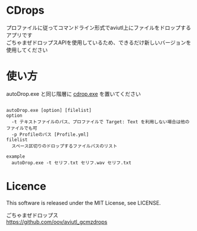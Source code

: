 # CDrops
プロファイルに従ってコマンドライン形式でaviutl上にファイルをドロップするアプリです  
ごちゃまぜドロップスAPIを使用しているため、できるだけ新しいバージョンを使用してください  

# 使い方
autoDrop.exe と同じ階層に [cdrop.exe](https://github.com/c-o-c-o/cdrops) を置いてください
```

autoDrop.exe [option] [filelist]
option
  -t テキストファイルのパス、プロファイルで Target: Text を利用しない場合は他のファイルでも可
  -p Profileのパス [Profile.yml]
filelist
  スペース区切りのドロップするファイルパスのリスト
```

```
example
  autoDrop.exe -t セリフ.txt セリフ.wav セリフ.txt  
```

# Licence
This software is released under the MIT License, see LICENSE.  

ごちゃまぜドロップス  
https://github.com/oov/aviutl_gcmzdrops